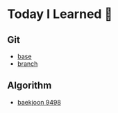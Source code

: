 # Today I Learned 📝

## Git
- [base](https://github.com/LeeHwayeon/TIL/blob/master/Git/base.md)  
- [branch](https://github.com/LeeHwayeon/TIL/blob/master/Git/branch.md)  

## Algorithm
- [baekjoon 9498](https://github.com/LeeHwayeon/TIL/blob/master/Algorithm/baekjoon_9498.md)
